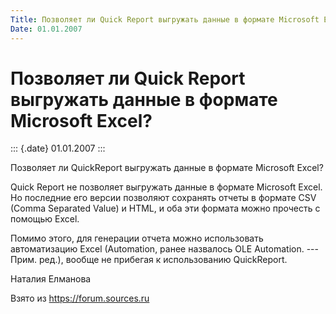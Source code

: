 ```yaml
---
Title: Позволяет ли Quick Report выгружать данные в формате Microsoft Excel?
Date: 01.01.2007
---
```



Позволяет ли Quick Report выгружать данные в формате Microsoft Excel?
=====================================================================

::: {.date}
01.01.2007
:::

Позволяет ли QuickReport выгружать данные в формате Microsoft Excel?

Quick Report не позволяет выгружать данные в формате Microsoft Excel. Но
последние его версии позволяют сохранять отчеты в формате CSV (Comma
Separated Value) и HTML, и оба эти формата можно прочесть с помощью
Excel.

Помимо этого, для генерации отчета можно использовать автоматизацию
Excel (Automation, ранее назвалось OLE Automation. --- Прим. ред.),
вообще не прибегая к использованию QuickReport.

Наталия Елманова

Взято из <https://forum.sources.ru>
